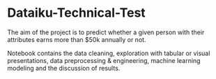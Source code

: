 # Dataiku-Technical-Test

The aim of the project is to predict whether a given person with their attributes earns more than $50k annually or not.

Notebook contains the data cleaning, exploration with tabular or visual presentations, data preprocessing & engineering, machine learning modeling and the discussion of results. 
